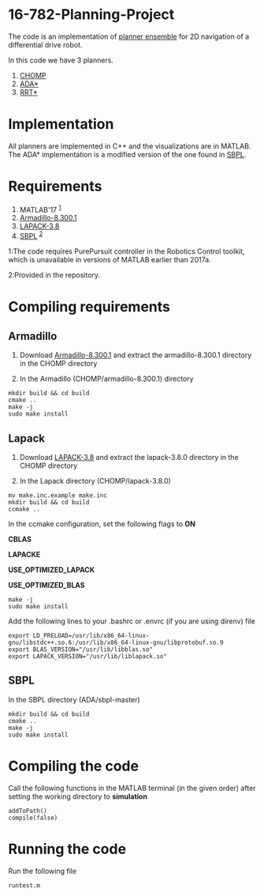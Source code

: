 # 16-782-Planning-Project

The code is an implementation of [planner ensemble](https://www.ri.cmu.edu/pub_files/2014/5/The_Planner%20Ensemble_and_Trajectory_Executive_small.pdf) for 2D navigation of a differential drive robot. 

In this code we have 3 planners.
1) [CHOMP](https://www.ri.cmu.edu/pub_files/2009/5/icra09-chomp.pdf)
2) [ADA\*](http://www.cs.cmu.edu/~ggordon/likhachev-etal.anytime-dstar.pdf)
3) [RRT\*](http://www.roboticsproceedings.org/rss06/p34.pdf)

# Implementation
All planners are implemented in C++ and the visualizations are in MATLAB. 
The ADA\* implementation is a modified version of the one found in [SBPL](https://github.com/sbpl/sbpl).

# Requirements

1) MATLAB'17 <sup>[1](#matlab)</sup>
2) [Armadillo-8.300.1](http://arma.sourceforge.net/download.html)
3) [LAPACK-3.8](http://www.netlib.org/lapack/#_lapack_version_3_8_0_2)
4) [SBPL](https://github.com/sbpl/sbpl) <sup>[2](#sbpl)</sup>

<a name="matlab">1</a>:The code requires PurePursuit controller in the Robotics Control toolkit, which is unavailable in versions of MATLAB earlier than 2017a.

<a name="sbpl">2</a>:Provided in the repository.

# Compiling requirements
## Armadillo
1) Download [Armadillo-8.300.1](http://arma.sourceforge.net/download.html) and extract the armadillo-8.300.1 directory in the CHOMP directory

2) In the Armadillo (CHOMP/armadillo-8.300.1) directory

```
mkdir build && cd build
cmake ..
make -j
sudo make install
```

## Lapack
1) Download [LAPACK-3.8](http://www.netlib.org/lapack/#_lapack_version_3_8_0_2) and extract the lapack-3.8.0 directory in the CHOMP directory

2) In the Lapack directory (CHOMP/lapack-3.8.0)

```
mv make.inc.example make.inc
mkdir build && cd build
ccmake ..
```

In the ccmake configuration, set the following flags to **ON** 

**CBLAS** 

**LAPACKE**

**USE_OPTIMIZED_LAPACK**

**USE_OPTIMIZED_BLAS** 

```
make -j
sudo make install
```

Add the following lines to your .bashrc or .envrc (if you are using direnv) file

```
export LD_PRELOAD=/usr/lib/x86_64-linux-gnu/libstdc++.so.6:/usr/lib/x86_64-linux-gnu/libprotobuf.so.9
export BLAS_VERSION="/usr/lib/libblas.so"
export LAPACK_VERSION="/usr/lib/liblapack.so"
```

## SBPL
In the SBPL directory (ADA/sbpl-master)

```
mkdir build && cd build
cmake ..
make -j
sudo make install
```

# Compiling the code
Call the following functions in the MATLAB terminal (in the given order) after setting the working directory to **simulation**

```
addToPath()
compile(false)
```

# Running the code
Run the following file

```
runtest.m
```
